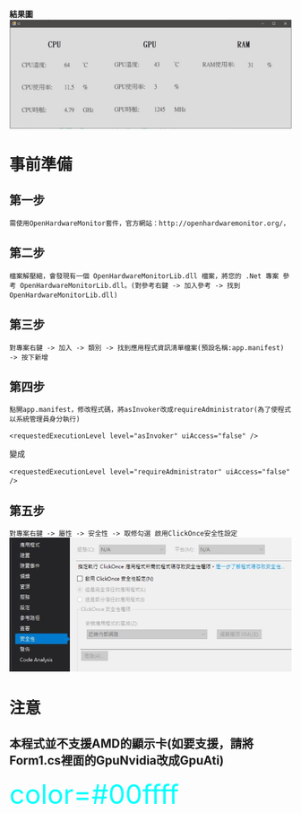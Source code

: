 **結果圖**
![GITHUB](https://github.com/kaodaopopi/Computer-hardware-information/blob/main/CI.JPG)

# 事前準備

## 第一步

`需使用OpenHardwareMonitor套件，官方網站：http://openhardwaremonitor.org/，`

## 第二步

`檔案解壓縮，會發現有一個 OpenHardwareMonitorLib.dll 檔案，將您的 .Net 專案 參考 OpenHardwareMonitorLib.dll。(對參考右鍵 -> 加入參考 -> 找到 OpenHardwareMonitorLib.dll)`

## 第三步

`對專案右鍵 -> 加入 -> 類別 -> 找到應用程式資訊清單檔案(預設名稱:app.manifest) -> 按下新增`

## 第四步

`點開app.manifest，修改程式碼，將asInvoker改成requireAdministrator(為了使程式以系統管理員身分執行)`

```'*.cs'
<requestedExecutionLevel level="asInvoker" uiAccess="false" />
```
變成
```'*.cs'
<requestedExecutionLevel level="requireAdministrator" uiAccess="false" />
```

## 第五步

`對專案右鍵 -> 屬性 -> 安全性 -> 取修勾選 啟用ClickOnce安全性設定`
![GITHUB](https://github.com/kaodaopopi/Computer-hardware-information/blob/main/1.JPG)

# 注意
## 本程式並不支援AMD的顯示卡(如要支援，請將Form1.cs裡面的GpuNvidia改成GpuAti)


<font color=#00ffff size=72>color=#00ffff</font>



